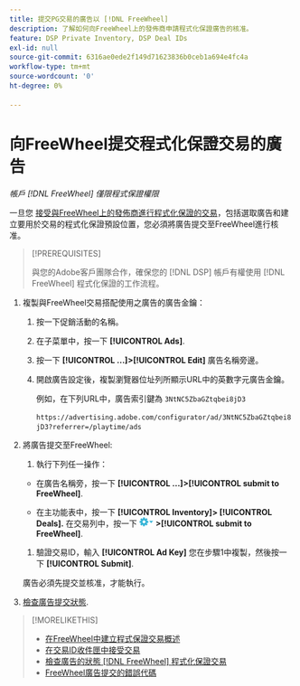 ```yaml
---
title: 提交PG交易的廣告以 [!DNL FreeWheel]
description: 了解如何向FreeWheel上的發佈商申請程式化保證廣告的核准。
feature: DSP Private Inventory, DSP Deal IDs
exl-id: null
source-git-commit: 6316ae0ede2f149d71623836b0ceb1a694e4fc4a
workflow-type: tm+mt
source-wordcount: '0'
ht-degree: 0%

---
```


# 向FreeWheel提交程式化保證交易的廣告

*帳戶 [!DNL FreeWheel] 僅限程式保證權限*

一旦您 [接受與FreeWheel上的發佈商進行程式化保證的交易](#programmatic-guaranteed-set-up.md#pg-setup-deal-id-inbox)，包括選取廣告和建立要用於交易的程式化保證預設位置，您必須將廣告提交至FreeWheel進行核准。

>[!PREREQUISITES]
>
>與您的Adobe客戶團隊合作，確保您的 [!DNL DSP] 帳戶有權使用 [!DNL FreeWheel] 程式化保證的工作流程。

1. 複製與FreeWheel交易搭配使用之廣告的廣告金鑰：

   1. 按一下促銷活動的名稱。

   1. 在子菜單中，按一下 **[!UICONTROL Ads]**.

   1. 按一下  **[!UICONTROL ...]>[!UICONTROL Edit]** 廣告名稱旁邊。

   1. 開啟廣告設定後，複製瀏覽器位址列所顯示URL中的英數字元廣告金鑰。

      例如，在下列URL中，廣告索引鍵為 `3NtNC5ZbaGZtqbei8jD3`

      `https://advertising.adobe.com/configurator/ad/3NtNC5ZbaGZtqbei8jD3?referrer=/playtime/ads`

1. 將廣告提交至FreeWheel:

   1. 執行下列任一操作：
   * 在廣告名稱旁，按一下  **[!UICONTROL ...]>[!UICONTROL submit to FreeWheel]**.

   * 在主功能表中，按一下 **[!UICONTROL Inventory]> [!UICONTROL Deals].** 在交易列中，按一下 ![選項功能表](/help/dsp/assets/options-menu.png) **>[!UICONTROL submit to FreeWheel]**.
   1. 驗證交易ID，輸入 **[!UICONTROL Ad Key]** 您在步驟1中複製，然後按一下 **[!UICONTROL Submit]**.

   廣告必須先提交並核准，才能執行。

1. [檢查廣告提交狀態](freewheel-check-status.md).

>[!MORELIKETHIS]
>
>* [在FreeWheel中建立程式保證交易概述](freewheel-overview.md)
>* [在交易ID收件匣中接受交易](deal-id-inbox-accept.md)
>* [檢查廣告的狀態 [!DNL FreeWheel] 程式化保證交易](freewheel-check-status.md)
>* [FreeWheel廣告提交的錯誤代碼](freewheel-error-codes.md)


